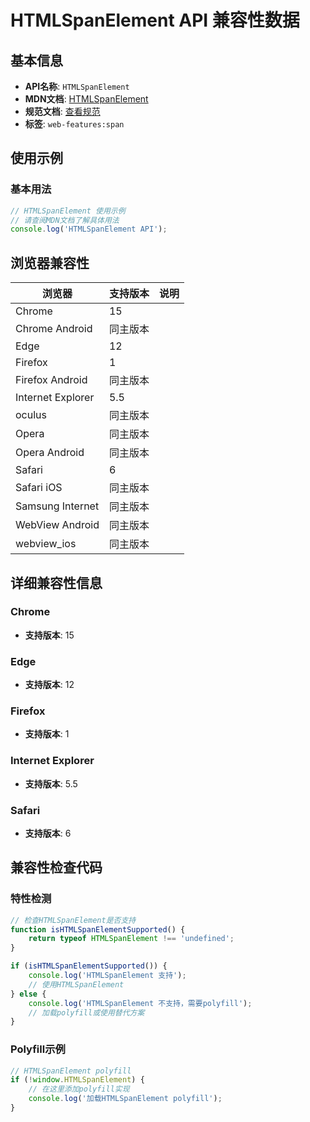 # HTMLSpanElement API 兼容性数据

## 基本信息

- **API名称**: `HTMLSpanElement`
- **MDN文档**: [HTMLSpanElement](https://developer.mozilla.org/docs/Web/API/HTMLSpanElement)
- **规范文档**: [查看规范](https://html.spec.whatwg.org/multipage/text-level-semantics.html#htmlspanelement)
- **标签**: `web-features:span`

## 使用示例

### 基本用法

```javascript
// HTMLSpanElement 使用示例
// 请查阅MDN文档了解具体用法
console.log('HTMLSpanElement API');
```

## 浏览器兼容性

| 浏览器 | 支持版本 | 说明 |
|--------|----------|------|
| Chrome | 15 |  |
| Chrome Android | 同主版本 |  |
| Edge | 12 |  |
| Firefox | 1 |  |
| Firefox Android | 同主版本 |  |
| Internet Explorer | 5.5 |  |
| oculus | 同主版本 |  |
| Opera | 同主版本 |  |
| Opera Android | 同主版本 |  |
| Safari | 6 |  |
| Safari iOS | 同主版本 |  |
| Samsung Internet | 同主版本 |  |
| WebView Android | 同主版本 |  |
| webview_ios | 同主版本 |  |

## 详细兼容性信息

### Chrome

- **支持版本**: 15

### Edge

- **支持版本**: 12

### Firefox

- **支持版本**: 1

### Internet Explorer

- **支持版本**: 5.5

### Safari

- **支持版本**: 6

## 兼容性检查代码

### 特性检测

```javascript
// 检查HTMLSpanElement是否支持
function isHTMLSpanElementSupported() {
    return typeof HTMLSpanElement !== 'undefined';
}

if (isHTMLSpanElementSupported()) {
    console.log('HTMLSpanElement 支持');
    // 使用HTMLSpanElement
} else {
    console.log('HTMLSpanElement 不支持，需要polyfill');
    // 加载polyfill或使用替代方案
}
```

### Polyfill示例

```javascript
// HTMLSpanElement polyfill
if (!window.HTMLSpanElement) {
    // 在这里添加polyfill实现
    console.log('加载HTMLSpanElement polyfill');
}
```

